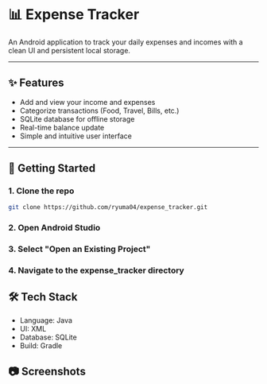 # 📊 Expense Tracker

An Android application to track your daily expenses and incomes with a clean UI and persistent local storage.

---

## ✨ Features

- Add and view your income and expenses
- Categorize transactions (Food, Travel, Bills, etc.)
- SQLite database for offline storage
- Real-time balance update
- Simple and intuitive user interface

---

## 🚀 Getting Started

### 1. Clone the repo

```bash
git clone https://github.com/ryuma04/expense_tracker.git
```
### 2. Open Android Studio

### 3. Select "Open an Existing Project"

### 4. Navigate to the expense_tracker directory

## 🛠 Tech Stack
- Language: Java
- UI: XML
- Database: SQLite
- Build: Gradle

## 📷 Screenshots
